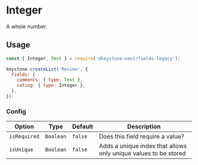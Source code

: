 <!--[meta]
section: api
subSection: field-types
title: Integer
[meta]-->

# Integer

A whole number.

## Usage

```js
const { Integer, Text } = require('@keystone-next/fields-legacy');

keystone.createList('Review', {
  fields: {
    comments: { type: Text },
    rating: { type: Integer },
  },
});
```

### Config

| Option       | Type      | Default | Description                                                     |
| ------------ | --------- | ------- | --------------------------------------------------------------- |
| `isRequired` | `Boolean` | `false` | Does this field require a value?                                |
| `isUnique`   | `Boolean` | `false` | Adds a unique index that allows only unique values to be stored |
